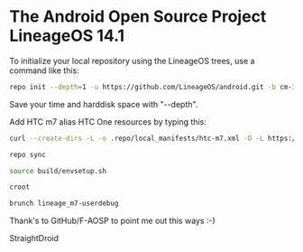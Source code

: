The Android Open Source Project LineageOS 14.1 
==============================================

To initialize your local repository using the LineageOS trees, use a command like this:
````bash
repo init --depth=1 -u https://github.com/LineageOS/android.git -b cm-14.1
````
Save your time and harddisk space with "--depth".

Add HTC m7 alias HTC One resources by typing this:
````bash
curl --create-dirs -L -o .repo/local_manifests/htc-m7.xml -O -L https://raw.githubusercontent.com/StraightDroid/android_manifest/cm-14.1/htc-m7.xml

repo sync

source build/envsetup.sh

croot

brunch lineage_m7-userdebug
````
Thank's to GitHub/F-AOSP to point me out this ways :-)

StraightDroid
